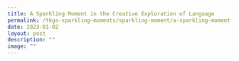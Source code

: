 ```yaml
---
title: A Sparkling Moment in the Creative Exploration of Language
permalink: /tkgs-sparkling-moments/sparkling-moment/a-sparkling-moment-in-the-creative-exploration-of-language/
date: 2023-01-02
layout: post
description: ""
image: ""
---
```

